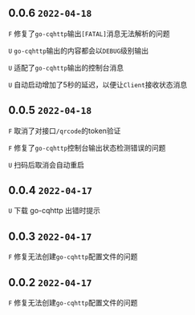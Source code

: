 ## 0.0.6 `2022-04-18`

`F` 修复了`go-cqhttp`输出`[FATAL]`消息无法解析的问题

`U` `go-cqhttp`输出的内容都会以`DEBUG`级别输出

`U` 适配了`go-cqhttp`输出的控制台消息

`U` 自动启动增加了5秒的延迟，以便让`Client`接收状态消息

## 0.0.5 `2022-04-18`

`F` 取消了对接口`/qrcode`的token验证

`F` 修复了`go-cqhttp`控制台输出状态检测错误的问题

`U` 扫码后取消会自动重启

## 0.0.4 `2022-04-17`

`U` 下载 go-cqhttp 出错时提示

## 0.0.3 `2022-04-17`

`F` 修复无法创建`go-cqhttp`配置文件的问题

## 0.0.2 `2022-04-17`

`F` 修复无法创建`go-cqhttp`配置文件的问题
